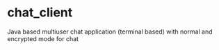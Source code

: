 # chat_client
Java based multiuser chat application (terminal based) with normal and encrypted mode for chat

